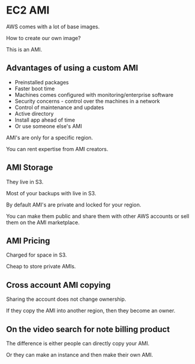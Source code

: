# EC2 AMI

AWS comes with a lot of base images.

How to create our own image?

This is an AMI.

## Advantages of using a custom AMI

- Preinstalled packages
- Faster boot time
- Machines comes configured with monitoring/enterprise software
- Security concerns - control over the machines in a network
- Control of maintenance and updates
- Active directory
- Install app ahead of time
- Or use someone else's AMI

AMI's are only for a specific region.

You can rent expertise from AMI creators.

## AMI Storage

They live in S3.

Most of your backups with live in S3.

By default AMI's are private and locked for your region.

You can make them public and share them with other AWS accounts or sell them on the AMI marketplace.

## AMI Pricing

Charged for space in S3.

Cheap to store private AMIs.

## Cross account AMI copying

Sharing the account does not change ownership.

If they copy the AMI into another region, then they become an owner.

## On the video search for note billing product

The difference is either people can directly copy your AMI.

Or they can make an instance and then make their own AMI.